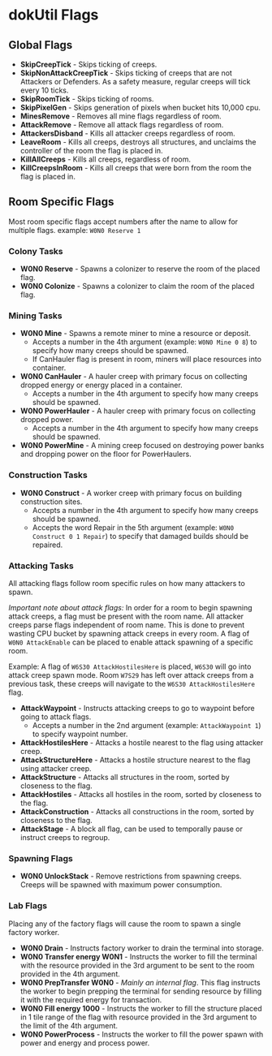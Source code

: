 # dokUtil Flags

## Global Flags

- **SkipCreepTick** - Skips ticking of creeps.
- **SkipNonAttackCreepTick** - Skips ticking of creeps that are not Attackers or Defenders. As a safety measure, regular creeps will tick every 10 ticks.
- **SkipRoomTick** - Skips ticking of rooms.
- **SkipPixelGen** - Skips generation of pixels when bucket hits 10,000 cpu.
- **MinesRemove** - Removes all mine flags regardless of room.
- **AttackRemove** - Remove all attack flags regardless of room.
- **AttackersDisband** - Kills all attacker creeps regardless of room.
- **LeaveRoom** - Kills all creeps, destroys all structures, and unclaims the controller of the room the flag is placed in.
- **KillAllCreeps** - Kills all creeps, regardless of room.
- **KillCreepsInRoom** - Kills all creeps that were born from the room the flag is placed in.

## Room Specific Flags
Most room specific flags accept numbers after the name to allow for multiple flags. example: `W0N0 Reserve 1`

### Colony Tasks
- **W0N0 Reserve** - Spawns a colonizer to reserve the room of the placed flag.
- **W0N0 Colonize** - Spawns a colonizer to claim the room of the placed flag.

### Mining Tasks
- **W0N0 Mine** - Spawns a remote miner to mine a resource or deposit.
  - Accepts a number in the 4th argument (example: `W0N0 Mine 0 8`) to specify how many creeps should be spawned.
  - If CanHauler flag is present in room, miners will place resources into container.
- **W0N0 CanHauler** - A hauler creep with primary focus on collecting dropped energy or energy placed in a container.
  - Accepts a number in the 4th argument to specify how many creeps should be spawned.
- **W0N0 PowerHauler** - A hauler creep with primary focus on collecting dropped power.
  - Accepts a number in the 4th argument to specify how many creeps should be spawned.
- **W0N0 PowerMine** - A mining creep focused on destroying power banks and dropping power on the floor for PowerHaulers.

### Construction Tasks
- **W0N0 Construct** - A worker creep with primary focus on building construction sites.
  - Accepts a number in the 4th argument to specify how many creeps should be spawned.
  - Accepts the word Repair in the 5th argument (example: `W0N0 Construct 0 1 Repair`) to specify that damaged builds should be repaired.

### Attacking Tasks
All attacking flags follow room specific rules on how many attackers to spawn.

*Important note about attack flags:* In order for a room to begin spawning attack creeps, a flag must be present with the room name. All attacker creeps parse flags independent of room name. This is done to prevent wasting CPU bucket by spawning attack creeps in every room. A flag of `W0N0 AttackEnable` can be placed to enable attack spawning of a specific room.

Example: A flag of `W6S30 AttackHostilesHere` is placed, `W6S30` will go into attack creep spawn mode. Room `W7S29` has left over attack creeps from a previous task, these creeps will navigate to the `W6S30 AttackHostilesHere` flag.

- **AttackWaypoint** - Instructs attacking creeps to go to waypoint before going to attack flags.
  - Accepts a number in the 2nd argument (example: `AttackWaypoint 1`) to specify waypoint number.
- **AttackHostilesHere** - Attacks a hostile nearest to the flag using attacker creep.
- **AttackStructureHere** - Attacks a hostile structure nearest to the flag using attacker creep.
- **AttackStructure** - Attacks all structures in the room, sorted by closeness to the flag.
- **AttackHostiles** - Attacks all hostiles in the room, sorted by closeness to the flag.
- **AttackConstruction** - Attacks all constructions in the room, sorted by closeness to the flag.
- **AttackStage** - A block all flag, can be used to temporally pause or instruct creeps to regroup.

### Spawning Flags
- **W0N0 UnlockStack** - Remove restrictions from spawning creeps. Creeps will be spawned with maximum power consumption.

### Lab Flags
Placing any of the factory flags will cause the room to spawn a single factory worker.

- **W0N0 Drain** - Instructs factory worker to drain the terminal into storage.
- **W0N0 Transfer energy W0N1** - Instructs the worker to fill the terminal with the resource provided in the 3rd argument to be sent to the room provided in the 4th argument.
- **W0N0 PrepTransfer W0N0** - *Mainly an internal flag*. This flag instructs the worker to begin prepping the terminal for sending resource by filling it with the required energy for transaction.
- **W0N0 Fill energy 1000** - Instructs the worker to fill the structure placed in 1 tile range of the flag with resource provided in the 3rd argument to the limit of the 4th argument.
- **W0N0 PowerProcess** - Instructs the worker to fill the power spawn with power and energy and process power.
